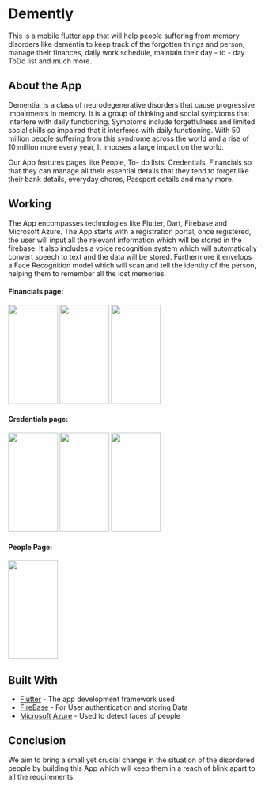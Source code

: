 # Demently

This is a mobile flutter app that will help people suffering from memory disorders like dementia to keep track of the forgotten things and person, manage their finances, daily work schedule, maintain their day - to - day ToDo list and much more. 




## About the App
Dementia, is a class of  neurodegenerative disorders that cause progressive impairments in memory. It is a group of thinking and social symptoms that interfere with daily functioning. Symptoms include forgetfulness and limited social skills so impaired that it interferes with daily functioning. With 50 million people suffering from this syndrome across the world and a rise of 10 million more every year, It imposes a large impact on the world. 

Our App features pages like People, To- do lists, Credentials, Financials so that they can manage all their essential details that they tend to forget like their bank details, everyday chores, Passport details and many more. 


## Working

The App encompasses technologies like Flutter, Dart, Firebase and Microsoft Azure. 
The App starts with a registration portal, once registered, the user will input all the relevant information which will be stored in the firebase. It also includes a voice recognition system which will automatically convert speech to text and the data will be stored. Furthermore it envelops a Face Recognition model which will scan and tell the identity of the person, helping them to remember all the lost memories.


#### Financials page:

<img src="images\Financials1.jpeg"  height="200" width="100" margin="20" >

<img src="images\Financials2.jpeg"  height="200" width="100" >

<img src="images\Financials3.jpeg"  height="200" width="100" >
<br>

#### Credentials page:

<img src="images\Credentials1.jpeg"  height="200" width="100" >

<img src="images\Credentials2.jpeg"  height="200" width="100" >

<img src="images\Credentials3.jpeg"  height="200" width="100" >


#### People Page:

<img src="images\people1.jpeg"  height="200" width="100" >



## Built With


* [Flutter](https://flutter.dev/) - The app development framework used
* [FireBase](https://firebase.google.com/) - For User authentication and storing Data
* [Microsoft Azure](https://azure.microsoft.com/en-in/) - Used to detect faces of people


## Conclusion

We aim to bring a small yet crucial change in the situation of the disordered people by building this App which will keep them in a reach of blink apart to all the requirements.

